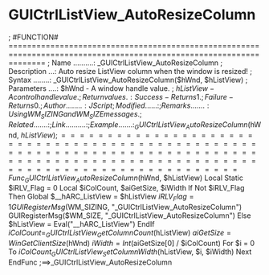 # GUICtrlListView_AutoResizeColumn
; #FUNCTION# ==================================================================================================================== ; Name ..........: _GUICtrlListView_AutoResizeColumn ; Description ...: Auto resize ListView column when the window is resized! ; Syntax ........: _GUICtrlListView_AutoResizeColumn($hWnd, $hListView) ; Parameters ....: $hWnd                - A window handle value. ;                  $hListView           - A control handle value. ; Return values .: Success         - Returns 1. ;                   Failure         - Returns 0. ; Author ........: JScript ; Modified ......: ; Remarks .......: Using WM_SIZING and WM_SIZE messages. ; Related .......: ; Link ..........: ; Example .......: _GUICtrlListView_AutoResizeColumn($hWnd, $hListView) ; =============================================================================================================================== Func _GUICtrlListView_AutoResizeColumn($hWnd, $hListView)     Local Static $iRLV_Flag = 0     Local $iColCount, $aiGetSize, $iWidth      If Not $iRLV_Flag Then         Global $__hARC_ListView = $hListView         $iRLV_Flag = 1         GUIRegisterMsg($WM_SIZING, "_GUICtrlListView_AutoResizeColumn")         GUIRegisterMsg($WM_SIZE, "_GUICtrlListView_AutoResizeColumn")     Else         $hListView = Eval("__hARC_ListView")     EndIf     $iColCount = _GUICtrlListView_GetColumnCount($hListView)     $aiGetSize = WinGetClientSize($hWnd)     $iWidth = Int($aiGetSize[0] / $iColCount)     For $i = 0 To $iColCount         _GUICtrlListView_SetColumnWidth($hListView, $i, $iWidth)     Next EndFunc   ;==>_GUICtrlListView_AutoResizeColumn
